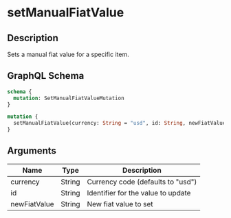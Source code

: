 # setManualFiatValue

## Description
Sets a manual fiat value for a specific item.

## GraphQL Schema
```graphql
schema {
  mutation: SetManualFiatValueMutation
}

mutation {
  setManualFiatValue(currency: String = "usd", id: String, newFiatValue: String): SetManualFiatValueMutation
}
```

## Arguments
| Name | Type | Description |
|------|------|-------------|
| currency | String | Currency code (defaults to "usd") |
| id | String | Identifier for the value to update |
| newFiatValue | String | New fiat value to set |
